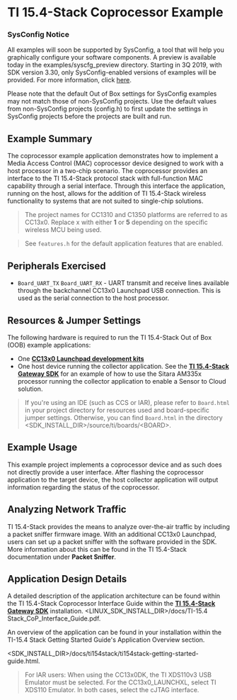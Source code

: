 TI 15.4-Stack Coprocessor Example
============================

### SysConfig Notice

All examples will soon be supported by SysConfig, a tool that will help you
graphically configure your software components. A preview is available today in
the examples/syscfg_preview directory. Starting in 3Q 2019, with SDK version
3.30, only SysConfig-enabled versions of examples will be provided. For more
information, click [here](http://www.ti.com/sysconfignotice).

Please note that the default Out of Box settings for SysConfig examples may not match those of non-SysConfig projects. Use the default values from non-SysConfig projects (config.h) to first update the settings in SysConfig projects before the projects are built and run.

Example Summary
---------------

The coprocessor example application demonstrates how to implement a Media Access Control (MAC) coprocessor device designed to work with a host processor in a two-chip scenario. The coprocessor provides an interface to the TI 15.4-Stack protocol stack with full-function MAC capability through a serial interface. Through this interface the application, running on the host, allows for the addition of TI 15.4-Stack wireless functionality to systems that are not suited to single-chip solutions.

> The project names for CC1310 and C1350 platforms are referred to as CC13x0. Replace x with either **1** or **5** depending on the specific wireless MCU being used.

> See `features.h` for the default application features that are enabled.

Peripherals Exercised
---------------------

* `Board_UART_TX` `Board_UART_RX` - UART transmit and receive lines available through the backchannel CC13x0 Launchpad USB connection. This is used as the serial connection to the host processor.

Resources & Jumper Settings
---------------------------
The following hardware is required to run the TI 15.4-Stack Out of Box (OOB) example applications:
* One [**CC13x0 Launchpad development kits**](http://www.ti.com/tool/launchxl-cc1310)
* One host device running the collector application. See the [**TI 15.4-Stack Gateway SDK**](http://www.ti.com/tool/ti-15.4-stack-gateway-linux-sdk) for an example of how to use the Sitara AM335x processor running the collector application to enable a Sensor to Cloud solution.

> If you're using an IDE (such as CCS or IAR), please refer to `Board.html` in
your project directory for resources used and board-specific jumper settings.
Otherwise, you can find `Board.html` in the directory
&lt;SDK_INSTALL_DIR&gt;/source/ti/boards/&lt;BOARD&gt;.

Example Usage
-------------
This example project implements a coprocessor device and as such does not directly provide a user interface.
After flashing the coprocessor application to the target device, the host collector application will output information
regarding the status of the coprocessor.

Analyzing Network Traffic
-------------------------

TI 15.4-Stack provides the means to analyze over-the-air traffic by including a packet sniffer firmware image. With an additional CC13x0 Launchpad, users can set up a packet sniffer with the software provided in the SDK. More information about this can be found in the TI 15.4-Stack documentation under **Packet Sniffer**.


Application Design Details
--------------------------
A detailed description of the application architecture can be found within the TI 15.4-Stack Coprocessor Interface Guide
within the [**TI 15.4-Stack Gateway SDK**](http://www.ti.com/tool/ti-15.4-stack-gateway-linux-sdk) installation.
&lt;LINUX_SDK_INSTALL_DIR&gt;/docs/TI-15.4 Stack_CoP_Interface_Guide.pdf.

An overview of the application can be found in your installation within the
TI-15.4 Stack Getting Started Guide's Application Overview section.

&lt;SDK_INSTALL_DIR&gt;/docs/ti154stack/ti154stack-getting-started-guide.html.

> For IAR users: When using the CC13x0DK, the TI XDS110v3 USB Emulator must
be selected. For the CC13x0_LAUNCHXL, select TI XDS110 Emulator. In both cases,
select the cJTAG interface.